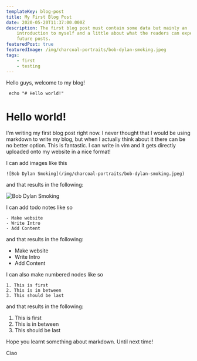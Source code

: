 ```yaml
---
templateKey: blog-post
title: My First Blog Post
date: 2020-05-20T11:37:00.000Z
description: The first blog post must contain some data but mainly an
    introduction to myself and a little about what the readers can expect in my
    future posts.
featuredPost: true
featuredImage: /img/charcoal-portraits/bob-dylan-smoking.jpeg
tags:
    - first
    - testing
---
```


Hello guys, welcome to my blog!

```
 echo "# Hello world!"
```

# Hello world!

I'm writing my first blog post right now. I never thought that I would be using markdown to write my blog, but when I actually think about it there can be no better option. This is fantastic. I can write in vim and it gets directly uploaded onto my website in a nice format!

I can add images like this

```
![Bob Dylan Smoking](/img/charcoal-portraits/bob-dylan-smoking.jpeg)
```

and that results in the following:

![Bob Dylan Smoking](/img/charcoal-portraits/bob-dylan-smoking.jpeg)

I can add todo notes like so

```
- Make website
- Write Intro
- Add Content
```

and that results in the following:

-   Make website
-   Write Intro
-   Add Content

I can also make numbered nodes like so

```
1. This is first
2. This is in between
3. This should be last
```

and that results in the following:

1. This is first
2. This is in between
3. This should be last

Hope you learnt something about markdown. Until next time!

Ciao
